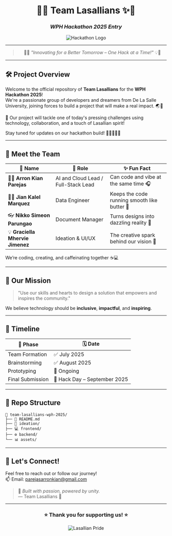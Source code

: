 <div align="center">

# 💚✨ Team Lasallians ✨💚  
### *WPH Hackathon 2025 Entry*

![Hackathon Logo](https://drive.google.com/uc?export=view&id=afh1_zkWVZKKIpIEaWPwL3P6RWYcEKzn)
 <!-- You can replace this with your hackathon logo link -->

---

> 🧠💡 *"Innovating for a Better Tomorrow – One Hack at a Time!"* 💡🧠

</div>

---

## 🛠️ Project Overview

Welcome to the official repository of **Team Lasallians** for the **WPH Hackathon 2025**!  
We're a passionate group of developers and dreamers from De La Salle University, joining forces to build a project that will make a real impact. 🌏🚀

🧩 Our project will tackle one of today's pressing challenges using technology, collaboration, and a touch of Lasallian spirit!

Stay tuned for updates on our hackathon build! 🔧👨‍💻👩‍💻

---

## 👥 Meet the Team

| 👤 Name | 💼 Role | ✨ Fun Fact |
|--------|--------|-------------|
| 🧑‍💻 **Arron Kian Parejas** | AI and Cloud Lead / Full-Stack Lead | Can code and vibe at the same time 🎧 |
| 👨‍🔬 **Jian Kalel Marquez** | Data Engineer | Keeps the code running smooth like butter 🧈 |
| 👓 **Nikko Simeon Parungao** | Document Manager | Turns designs into dazzling reality 🌈 |
| 💡 **Graciella Mhervie Jimenez** | Ideation & UI/UX | The creative spark behind our vision 🎨 |

We’re coding, creating, and caffeinating together ☕💻

---

## 🌟 Our Mission

> "Use our skills and hearts to design a solution that empowers and inspires the community."

We believe technology should be **inclusive**, **impactful**, and **inspiring**.

---

## 📅 Timeline

| 📍 Phase | 🗓️ Date |
|---------|----------|
| Team Formation | ✅ July 2025 |
| Brainstorming | ✅ August 2025 |
| Prototyping | 🔄 Ongoing |
| Final Submission | 📌 Hack Day – September 2025 |

---

## 📂 Repo Structure

```
📁 team-lasallians-wph-2025/
├── 📄 README.md
├── 🧠 ideation/
├── 💻 frontend/
├── ⚙️ backend/
└── 📊 assets/
```

---

## 💬 Let's Connect!

Feel free to reach out or follow our journey!  
📫 Email: [parejasarronkian@gmail.com](mailto:parejasarronkian@gmail.com)

> 📢 *Built with passion, powered by unity.*  
> — Team Lasallians 💚

---

<div align="center">

### ⭐ Thank you for supporting us! ⭐  

![Lasallian Pride](https://img.icons8.com/color/96/000000/school-building.png)

</div>
